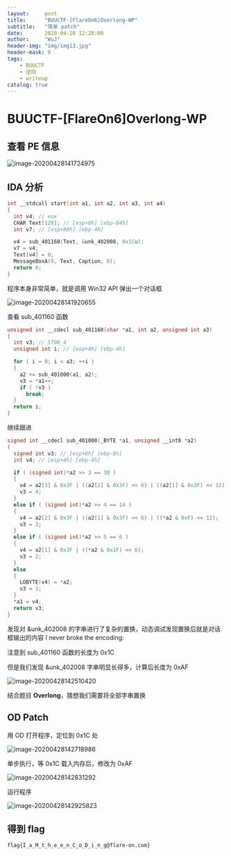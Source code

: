 ```yaml
---
layout:     post
title:      "BUUCTF-[FlareOn6]Overlong-WP"
subtitle:   "简单 patch"
date:       2020-04-28 12:28:00
author:     "WuJ"
header-img: "img/img13.jpg"
header-mask: 0
tags:
    - BUUCTF
    - 逆向
    - writeup
catalog: true
---
```


# BUUCTF-[FlareOn6]Overlong-WP

##  查看 PE 信息

![image-20200428141724975](https://tva1.sinaimg.cn/large/007S8ZIlgy1ge9gh727lgj30sm0e477x.jpg)

## IDA 分析

```c
int __stdcall start(int a1, int a2, int a3, int a4)
{
  int v4; // eax
  CHAR Text[128]; // [esp+0h] [ebp-84h]
  int v7; // [esp+80h] [ebp-4h]

  v4 = sub_401160(Text, &unk_402008, 0x1Cu);
  v7 = v4;
  Text[v4] = 0;
  MessageBoxA(0, Text, Caption, 0);
  return 0;
}
```

程序本身非常简单，就是调用 Win32 API 弹出一个对话框

![image-20200428141920655](https://tva1.sinaimg.cn/large/007S8ZIlgy1ge9gj5ignaj30b208caa4.jpg)

查看 sub_401160 函数 

```c
unsigned int __cdecl sub_401160(char *a1, int a2, unsigned int a3)
{
  int v3; // ST08_4
  unsigned int i; // [esp+4h] [ebp-4h]

  for ( i = 0; i < a3; ++i )
  {
    a2 += sub_401000(a1, a2);
    v3 = *a1++;
    if ( !v3 )
      break;
  }
  return i;
}
```

继续跟进

```c
signed int __cdecl sub_401000(_BYTE *a1, unsigned __int8 *a2)
{
  signed int v3; // [esp+0h] [ebp-8h]
  int v4; // [esp+4h] [ebp-4h]

  if ( (signed int)*a2 >> 3 == 30 )
  {
    v4 = a2[3] & 0x3F | ((a2[2] & 0x3F) << 6) | ((a2[1] & 0x3F) << 12) | ((*a2 & 7) << 18);
    v3 = 4;
  }
  else if ( (signed int)*a2 >> 4 == 14 )
  {
    v4 = a2[2] & 0x3F | ((a2[1] & 0x3F) << 6) | ((*a2 & 0xF) << 12);
    v3 = 3;
  }
  else if ( (signed int)*a2 >> 5 == 6 )
  {
    v4 = a2[1] & 0x3F | ((*a2 & 0x1F) << 6);
    v3 = 2;
  }
  else
  {
    LOBYTE(v4) = *a2;
    v3 = 1;
  }
  *a1 = v4;
  return v3;
}
```

发现对 &unk_402008 的字串进行了复杂的置换，动态调试发现置换后就是对话框输出的内容 I never broke the encoding:

注意到 sub_401160 函数的长度为 0x1C

但是我们发现 &unk_402008 字串明显长得多，计算后长度为 0xAF

![image-20200428142510420](https://tva1.sinaimg.cn/large/007S8ZIlgy1ge9gp8uk1ej30u02wxx6p.jpg)

结合题目 **Overlong**，猜想我们需要将全部字串置换

## OD Patch

用 OD 打开程序，定位到 0x1C 处

![image-20200428142718986](https://tva1.sinaimg.cn/large/007S8ZIlgy1ge9grgaea1j31ds0sidhi.jpg)

单步执行，等 0x1C 载入内存后，修改为 0xAF

![image-20200428142831292](https://tva1.sinaimg.cn/large/007S8ZIlgy1ge9gsp6vbqj30wo0iaaat.jpg)

运行程序

![image-20200428142925823](https://tva1.sinaimg.cn/large/007S8ZIlgy1ge9gtndov4j30z60gw0tc.jpg)

## 得到 flag

`flag{I_a_M_t_h_e_e_n_C_o_D_i_n_g@flare-on.com}`

